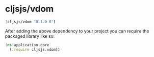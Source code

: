 # cljsjs/vdom

[](dependency)
```clojure
[cljsjs/vdom "0.1.0-0"]
```
[](/dependency)

After adding the above dependency to your project you can require the packaged library like so:

```clojure
(ns application.core
  (:require cljsjs.vdom))
```
